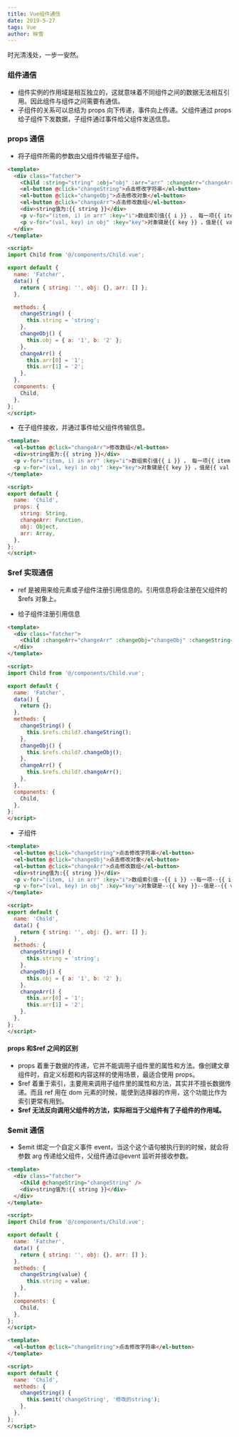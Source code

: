 ```yaml
---
title: Vue组件通信
date: 2019-5-27
tags: Vue
author: 映雪
---
```


时光清浅处，一步一安然。

<!--more-->

### 组件通信

- 组件实例的作用域是相互独立的，这就意味着不同组件之间的数据无法相互引用。因此组件与组件之间需要有通信。
- 子组件的关系可以总结为 props 向下传递，事件向上传递。父组件通过 props 给子组件下发数据，子组件通过事件给父组件发送信息。

### props 通信

- 将子组件所需的参数由父组件传输至子组件。

```html
<template>
  <div class="fatcher">
    <Child :string="string" :obj="obj" :arr="arr" :changeArr="changeArr" />
    <el-button @click="changeString">点击修改字符串</el-button>
    <el-button @click="changeObj">点击修改对象</el-button>
    <el-button @click="changeArr">点击修改数组</el-button>
    <div>string值为:{{ string }}</div>
    <p v-for="(item, i) in arr" :key="i">数组索引值{{ i }} ， 每一项{{ item }}</p>
    <p v-for="(val, key) in obj" :key="key">对象键是{{ key }} ，值是{{ val }}</p>
  </div>
</template>

<script>
import Child from '@/components/Child.vue';

export default {
  name: 'Fatcher',
  data() {
    return { string: '', obj: {}, arr: [] };
  },

  methods: {
    changeString() {
      this.string = 'string';
    },
    changeObj() {
      this.obj = { a: '1', b: '2' };
    },
    changeArr() {
      this.arr[0] = '1';
      this.arr[1] = '2';
    },
  },
  components: {
    Child,
  },
};
</script>
```

- 在子组件接收，并通过事件给父组件传输信息。

```html
<template>
  <el-button @click="changeArr">修改数组</el-button>
  <div>string值为:{{ string }}</div>
  <p v-for="(item, i) in arr" :key="i">数组索引值{{ i }} ， 每一项{{ item }}</p>
  <p v-for="(val, key) in obj" :key="key">对象键是{{ key }} ，值是{{ val }}</p>
</template>

<script>
export default {
  name: 'Child',
  props: {
    string: String,
    changeArr: Function,
    obj: Object,
    arr: Array,
  },
};
</script>
```

### $ref 实现通信

- ref 是被用来给元素或子组件注册引用信息的。引用信息将会注册在父组件的 $refs 对象上。

- 给子组件注册引用信息

```html
<template>
  <div class="fatcher">
    <Child :changeArr="changeArr" :changeObj="changeObj" :changeString="changeString" ref="child" />
  </div>
</template>

<script>
import Child from '@/components/Child.vue';

export default {
  name: 'Fatcher',
  data() {
    return {};
  },
  methods: {
    changeString() {
      this.$refs.child?.changeString();
    },
    changeObj() {
      this.$refs.child?.changeObj();
    },
    changeArr() {
      this.$refs.child?.changeArr();
    },
  },
  components: {
    Child,
  },
};
</script>
```

- 子组件

```html
<template>
  <el-button @click="changeString">点击修改字符串</el-button>
  <el-button @click="changeObj">点击修改对象</el-button>
  <el-button @click="changeArr">点击修改数组</el-button>
  <div>string值为:{{ string }}</div>
  <p v-for="(item, i) in arr" :key="i">数组索引值--{{ i }} --每一项--{{ item }}</p>
  <p v-for="(val, key) in obj" :key="key">对象键是--{{ key }}--值是--{{ val }}</p>
</template>

<script>
export default {
  name: 'Child',
  data() {
    return { string: '', obj: {}, arr: [] };
  },
  methods: {
    changeString() {
      this.string = 'string';
    },
    changeObj() {
      this.obj = { a: '1', b: '2' };
    },
    changeArr() {
      this.arr[0] = '1';
      this.arr[1] = '2';
    },
  },
};
</script>
```

#### props 和$ref 之间的区别

- props 着重于数据的传递，它并不能调用子组件里的属性和方法。像创建文章组件时，自定义标题和内容这样的使用场景，最适合使用 props。
- $ref 着重于索引，主要用来调用子组件里的属性和方法，其实并不擅长数据传递。而且 ref 用在 dom 元素的时候，能使到选择器的作用，这个功能比作为索引更常有用到。
- **$ref 无法反向调用父组件的方法，实际相当于父组件有了子组件的作用域。**

### $emit 通信

- $emit 绑定一个自定义事件 event，当这个这个语句被执行到的时候，就会将参数 arg 传递给父组件，父组件通过@event 监听并接收参数。

```html
<template>
  <div class="fatcher">
    <Child @changeString="changeString" />
    <div>string值为:{{ string }}</div>
  </div>
</template>

<script>
import Child from '@/components/Child.vue';

export default {
  name: 'Fatcher',
  data() {
    return { string: '', obj: {}, arr: [] };
  },
  methods: {
    changeString(value) {
      this.string = value;
    },
  },
  components: {
    Child,
  },
};
</script>
```

```html
<template>
  <el-button @click="changeString">点击修改字符串</el-button>
</template>

<script>
export default {
  name: 'Child',
  methods: {
    changeString() {
      this.$emit('changeString', '修改的string');
    },
  },
};
</script>
```
